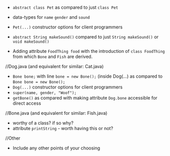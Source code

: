 - `abstract class Pet` as compared to just `class Pet`







- data-types for `name` `gender` and `sound`
- `Pet(...)` constructor options for client programmers
- `abstract String makeSound()` compared to just `String makeSound()` or `void makeSound()`
- Adding attribute `FoodThing food` with the introduction of `class FoodThing` from which `Bone` and `Fish` are derived.

//Dog.java (and equivalent for similar: Cat.java)
- `Bone bone;` with line `bone = new Bone();` (inside Dog(...) as compared to `Bone bone = new Bone();`
- `Dog(...)` constructor options for client programmers
- `super(name, gender, "Woof");`
- `getBone()` as compared with making attribute `Dog.bone` accessible for direct access

//Bone.java (and equivalent for similar: Fish.java)
- worthy of a class? if so why?
- attribute `printString` - worth having this or not?

//Other
- Include any other points of your choosing